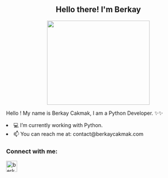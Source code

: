 <h2 align="center">Hello there! I'm Berkay</h1>
<div align="center"><img src="https://c.tenor.com/oC_e7R9GvZ8AAAAC/rick-and-morty-rtj.gif" width="280" height="230"  /> </div>


Hello ! My name is Berkay Cakmak, I am a Python Developer. ✨✨  
<li> 💻 I’m currently working with Python.</li>
<li> 📫 You can reach me at: contact@berkaycakmak.com </li>



<h3 align="left">Connect with me:</h3>
<p align="left">
<a href="https://www.linkedin.com/in/berkaycakmak/" target="blank" rel=”noopener”><img align="center" src="https://velanovascular.com/wp-content/uploads/2020/06/LinkedIn.png" alt="berkaycakmak" height="30" width="30" /></a>
